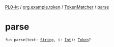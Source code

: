 [PL0-kt](../../index.md) / [org.example.token](../index.md) / [TokenMatcher](index.md) / [parse](./parse.md)

# parse

`fun parse(text: `[`String`](https://kotlinlang.org/api/latest/jvm/stdlib/kotlin/-string/index.html)`, i: `[`Int`](https://kotlinlang.org/api/latest/jvm/stdlib/kotlin/-int/index.html)`): `[`Token`](../-token/index.md)`?`